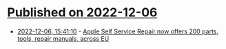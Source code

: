 # [Published on 2022-12-06](index.md)

* [2022-12-06, 15:41:10](https://news.ycombinator.com/item?id=33881818) - [Apple Self Service Repair now offers 200 parts, tools, repair manuals, across EU](https://www.apple.com/newsroom/2022/12/apple-launches-self-service-repair-in-europe/)
